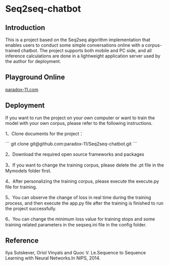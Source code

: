 <h1>Seq2seq-chatbot</h1>

<h2>Introduction</h2>
<p>This is a project based on the Seq2seq algorithm implementation that enables users to conduct some simple conversations online with a corpus-trained chatbot. The project supports both mobile and PC side, and all inference calculations are done in a lightweight application server used by the author for deployment.</p>

<h2>Playground Online</h2>
<a target="_blank" href="https://paradox-11.com/">paradox-11.com</a>

<h2>Deployment</h2>
<p>If you want to run the project on your own computer or want to train the model with your own corpus, please refer to the following instructions.</p>
<p>1、Clone documents for the project：</p>
```
git clone git@github.com:paradox-11/Seq2seq-chatbot.git
```
<p>2、Download the required open source frameworks and packages</p>

<p>3、If you want to change the training corpus, please delete the .pt file in the Mymodels folder first.</p>
<p>4、After personalizing the training corpus, please execute the execute.py file for training.</p>
<p>5、You can observe the change of loss in real time during the training process, and then execute the app.py file after the training is finished to run the project successfully.</p>
<p>6、You can change the minimum loss value for training stops and some training related parameters in the seqseq.ini file in the config folder.</p>

<h2>Reference</h2>
<p>Ilya Sutskever, Oriol Vinyals and Quoc V. Le.Sequence to Sequence Learning with Neural Networks.In NIPS, 2014.</p>
